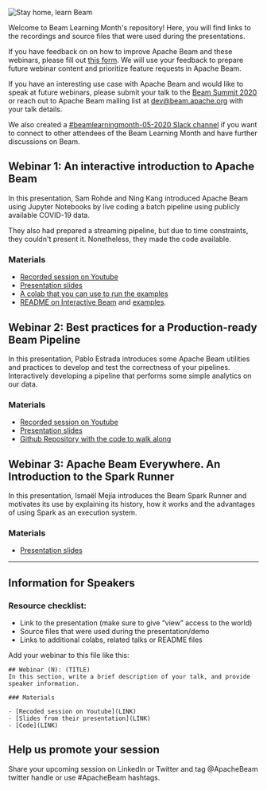 ![Stay home, learn Beam](https://github.com/aijamalnk/beam-learning-month/raw/master/images/banner.png)

Welcome to Beam Learning Month's repository! Here, you will find links to the recordings and source files that were used during the presentations. 

If you have feedback on on how to improve Apache Beam and these webinars, please fill out [this form](https://docs.google.com/forms/d/1uw3gvhp7gHmrFiPixYoQcpBqnUbjJhABf0KCGsFekn4/edit). We will use your feedback to prepare future webinar content and prioritize feature requests in Apache Beam. 

If you have an interesting use case with Apache Beam and would like to speak at future webinars, please submit your talk to the [Beam Summit 2020](http://beamsummit.org/) or reach out to Apache Beam mailing list at <dev@beam.apache.org> with your talk details. 

We also created a [#beamlearningmonth-05-2020 Slack channel](https://bit.ly/2RO9TmO) if you want to connect to other attendees of the Beam Learning Month and have further discussions on Beam.

## Webinar 1: An interactive introduction to Apache Beam

In this presentation, Sam Rohde and Ning Kang introduced Apache Beam using Jupyter Notebooks by live coding a batch 
pipeline using publicly available COVID-19 data.

They also had prepared a streaming pipeline, but due to time constraints, they couldn't present it. Nonetheless, they made the code available.

### Materials

- [Recorded session on Youtube](https://www.youtube.com/watch?v=w0L1rjU_Ib4)
- [Presentation slides](https://docs.google.com/presentation/d/1TSuhvNLlvQxLJAwthtyktzvIgzBLn59DiOXVViPJBbM/edit?usp=sharing)
- [A colab that you can use to run the examples](https://colab.sandbox.google.com/drive/13gMtIoGCrU66ZY8-VkoQosal6yEtHQPF?usp=sharing)
- [README on Interactive Beam](https://github.com/apache/beam/blob/master/sdks/python/apache_beam/runners/interactive/README.md) and [examples](https://github.com/apache/beam/blob/master/sdks/python/apache_beam/runners/interactive/examples).

## Webinar 2: Best practices for a Production-ready Beam Pipeline

In this presentation, Pablo Estrada introduces some Apache Beam utilities and practices to develop and test the 
correctness of your pipelines. Interactively developing a pipeline that performs some simple analytics on our data.

### Materials

- [Recorded session on Youtube](https://www.youtube.com/watch?v=Cf3-Z_HQRdE)
- [Presentation slides](https://docs.google.com/presentation/d/1x0nEZDVYwzWYifKG6hdxxhPiUfHJGL-VRj4mAm5pcps/edit#slide=id.p)
- [Github Repository with the code to walk along](https://github.com/pabloem/beam-covid-example)

## Webinar 3: Apache Beam Everywhere. An Introduction to the Spark Runner

In this presentation, Ismaël Mejía introduces the Beam Spark Runner and motivates its use by explaining its history, how it works and the advantages of using Spark as an execution system.

### Materials

- [Presentation slides](https://docs.google.com/presentation/d/1OAeji_E3QbRRvBVW_Wgt4e06Y5upYkR3c9NcB3IY75M/edit?usp=sharing)

---
## Information for Speakers

### Resource checklist:
- Link to the presentation (make sure to give “view” access to the world)
- Source files that were used during the presentation/demo 
- Links to additional colabs, related talks or README files

Add your webinar to this file like this:

```
## Webinar (N): (TITLE)
In this section, write a brief description of your talk, and provide speaker information.

### Materials

- [Recoded session on Youtube](LINK)
- [Slides from their presentation](LINK)
- [Code](LINK)
```


## Help us promote your session
Share your upcoming session on LinkedIn or Twitter and tag @ApacheBeam twitter handle or use #ApacheBeam hashtags.
